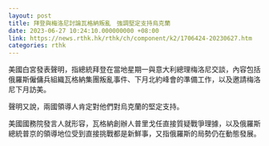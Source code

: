 ```yaml
---
layout: post
title: 拜登與梅洛尼討論瓦格納叛亂　強調堅定支持烏克蘭
date: 2023-06-27 10:24:10.000000000 +08:00
link: https://news.rthk.hk/rthk/ch/component/k2/1706424-20230627.htm
categories: rthk
---
```


美國白宮發表聲明，指總統拜登在當地星期一與意大利總理梅洛尼交談，內容包括俄羅斯僱傭兵組織瓦格納集團叛亂事件、下月北約峰會的準備工作，以及邀請梅洛尼下月訪美。

聲明又說，兩國領導人肯定對他們對烏克蘭的堅定支持。

美國國務院發言人就形容，瓦格納創辦人普里戈任直接質疑戰爭理據，以及俄羅斯總統普京的領導地位受到直接挑戰都是新鮮事，又指俄羅斯的局勢仍在動態發展。
